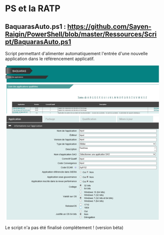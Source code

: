 # PS et la RATP

## BaquarasAuto.ps1 : https://github.com/Sayen-Raigin/PowerShell/blob/master/Ressources/Script/BaquarasAuto.ps1
Script permettant d'alimenter automatiquement l'entrée d'une nouvelle application dans le référencement applicatif.

![alt text](../Ressources/IMG/BaquarasAuto.png)

Le script n'a pas été finalisé complétement ! (version béta)

<br><br>